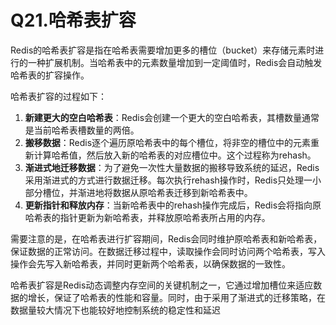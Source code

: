 # Q21.哈希表扩容

Redis的哈希表扩容是指在哈希表需要增加更多的槽位（bucket）来存储元素时进行的一种扩展机制。当哈希表中的元素数量增加到一定阈值时，Redis会自动触发哈希表的扩容操作。

哈希表扩容的过程如下：

1. **新建更大的空白哈希表**：Redis会创建一个更大的空白哈希表，其槽数量通常是当前哈希表槽数量的两倍。
2. **搬移数据**：Redis逐个遍历原哈希表中的每个槽位，将非空的槽位中的元素重新计算哈希值，然后放入新的哈希表的对应槽位中。这个过程称为rehash。
3. **渐进式地迁移数据**：为了避免一次性大量数据的搬移导致系统的延迟，Redis采用渐进式的方式进行数据迁移。每次执行rehash操作时，Redis只处理一小部分槽位，并渐进地将数据从原哈希表迁移到新哈希表中。
4. **更新指针和释放内存**：当新哈希表中的rehash操作完成后，Redis会将指向原哈希表的指针更新为新哈希表，并释放原哈希表所占用的内存。

需要注意的是，在哈希表进行扩容期间，Redis会同时维护原哈希表和新哈希表，保证数据的正常访问。在数据迁移过程中，读取操作会同时访问两个哈希表，写入操作会先写入新哈希表，并同时更新两个哈希表，以确保数据的一致性。

哈希表扩容是Redis动态调整内存空间的关键机制之一，它通过增加槽位来适应数据的增长，保证了哈希表的性能和容量。同时，由于采用了渐进式的迁移策略，在数据量较大情况下也能较好地控制系统的稳定性和延迟